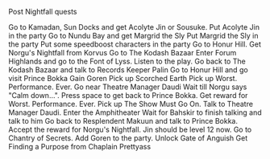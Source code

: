 Post Nightfall quests

Go to Kamadan, Sun Docks and get Acolyte Jin or Sousuke.
Put Acolyte Jin in the party
Go to Nundu Bay and get Margrid the Sly
Put Margrid the Sly in the party
Put some speedboost characters in the party
Go to Honur Hill. Get Norgu's Nightfall from Korvus
Go to The Kodash Bazaar
Enter Forum Highlands and go to the Font of Lyss. Listen to the play.
Go back to The Kodash Bazaar and talk to Records Keeper Palin
Go to Honur Hill and go visit Prince Bokka
Gain Goren
Pick up Scorched Earth
Pick up Worst. Performance. Ever.
Go near Theatre Manager Daudi
Wait till Norgu says "Calm down...". Press space to get back to Prince Bokka.
Get reward for Worst. Performance. Ever. Pick up The Show Must Go On.
Talk to Theatre Manager Daudi.
Enter the Amphitheater
Wait for Bahskir to finish talking and talk to him
Go back to Resplendent Makuun and talk to Prince Bokka.
Accept the reward for Norgu's Nightfall. Jin should be level 12 now.
Go to Chantry of Secrets. Add Goren to the party.
Unlock Gate of Anguish
Get Finding a Purpose from Chaplain Prettyass

